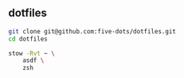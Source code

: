 ## dotfiles

``` sh
git clone git@github.com:five-dots/dotfiles.git
cd dotfiles

stow -Rvt ~ \
    asdf \
    zsh
```
